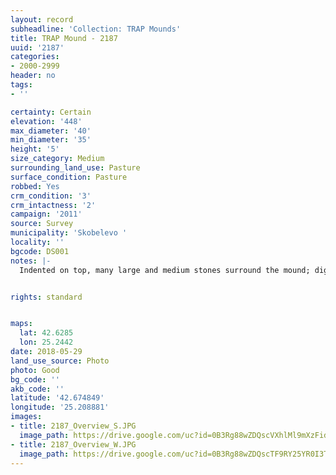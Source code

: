 ```yaml
---
layout: record
subheadline: 'Collection: TRAP Mounds'
title: TRAP Mound - 2187
uuid: '2187'
categories:
- 2000-2999
header: no
tags:
- ''

certainty: Certain
elevation: '448'
max_diameter: '40'
min_diameter: '35'
height: '5'
size_category: Medium
surrounding_land_use: Pasture
surface_condition: Pasture
robbed: Yes
crm_condition: '3'
crm_intactness: '2'
campaign: '2011'
source: Survey
municipality: 'Skobelevo '
locality: ''
bgcode: DS001
notes: |-
  Indented on top, many large and medium stones surround the mound; digged through with soil returned, uneven surface.


rights: standard


maps:
  lat: 42.6285
  lon: 25.2442
date: 2018-05-29
land_use_source: Photo
photo: Good
bg_code: ''
akb_code: ''
latitude: '42.674849'
longitude: '25.208881'
images:
- title: 2187_Overview_S.JPG
  image_path: https://drive.google.com/uc?id=0B3Rg88wZDQscVXhlMl9mXzFidTg
- title: 2187_Overview_W.JPG
  image_path: https://drive.google.com/uc?id=0B3Rg88wZDQscTF9RY25YR0I3T0E
---
```

